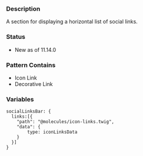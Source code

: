 ### Description
A section for displaying a horizontal list of social links.

### Status
* New as of 11.14.0

### Pattern Contains
* Icon Link
* Decorative Link

### Variables
~~~
socialLinksBar: {
  links:[{
    "path": "@molecules/icon-links.twig",
    "data": {
        type: iconLinksData
    }
  }]
}
~~~
